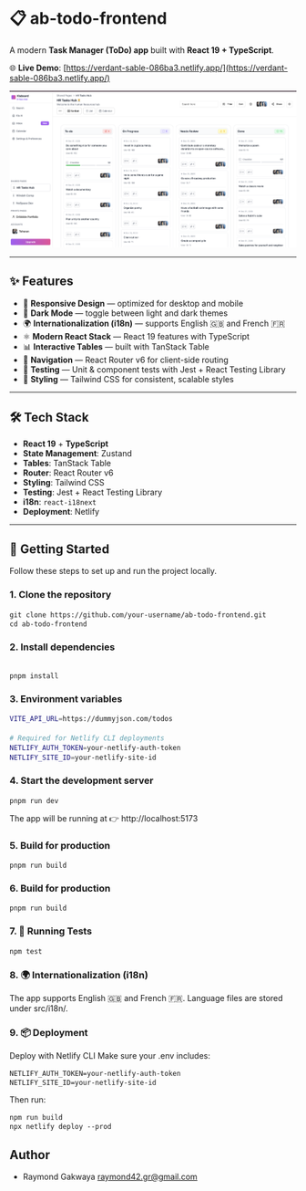 # 📋 ab-todo-frontend

A modern **Task Manager (ToDo) app** built with **React 19 + TypeScript**.

🌐 **Live Demo**: [https://verdant-sable-086ba3.netlify.app/](https://verdant-sable-086ba3.netlify.app/)

![Desktop View](./src//assets/appview.png)

---

## ✨ Features

- 📱 **Responsive Design** — optimized for desktop and mobile
- 🌙 **Dark Mode** — toggle between light and dark themes
- 🌍 **Internationalization (i18n)** — supports English 🇬🇧 and French 🇫🇷
- ⚛️ **Modern React Stack** — React 19 features with TypeScript
- 📊 **Interactive Tables** — built with TanStack Table
- 🧭 **Navigation** — React Router v6 for client-side routing
- 🧪 **Testing** — Unit & component tests with Jest + React Testing Library
- 🎨 **Styling** — Tailwind CSS for consistent, scalable styles

---

## 🛠️ Tech Stack

- **React 19** + **TypeScript**
- **State Management**: Zustand
- **Tables**: TanStack Table
- **Router**: React Router v6
- **Styling**: Tailwind CSS
- **Testing**: Jest + React Testing Library
- **i18n**: `react-i18next`
- **Deployment**: Netlify

---

## 🚀 Getting Started

Follow these steps to set up and run the project locally.

### 1. Clone the repository

```
git clone https://github.com/your-username/ab-todo-frontend.git
cd ab-todo-frontend
```

### 2. Install dependencies

```

pnpm install

```

### 3. Environment variables

```bash
VITE_API_URL=https://dummyjson.com/todos

# Required for Netlify CLI deployments
NETLIFY_AUTH_TOKEN=your-netlify-auth-token
NETLIFY_SITE_ID=your-netlify-site-id
```

### 4. Start the development server

```
pnpm run dev
```

The app will be running at 👉 http://localhost:5173

### 5. Build for production

```
pnpm run build

```

### 6. Build for production

```
pnpm run build

```

### 7. 🧪 Running Tests

```
npm test

```

### 8. 🌍 Internationalization (i18n)

The app supports English 🇬🇧 and French 🇫🇷.
Language files are stored under src/i18n/.

### 9. 📦 Deployment

Deploy with Netlify CLI
Make sure your .env includes:

```
NETLIFY_AUTH_TOKEN=your-netlify-auth-token
NETLIFY_SITE_ID=your-netlify-site-id

```

Then run:

```
npm run build
npx netlify deploy --prod
```

## Author

- Raymond Gakwaya <raymond42.gr@gmail.com>
